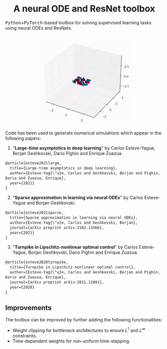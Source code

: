 <!-- Title -->
<h1 align="center">
  A neural ODE and ResNet toolbox
</h1>

<tt>Python</tt>+<tt>PyTorch</tt>-based toolbox for solving supervised learning tasks using neural ODEs and ResNets.

<p align="center">
  <img src="videos/trajectory.gif" alt="animated" width="300"/>
</p>

Code has been used to generate numerical simulations which appear in the following papers:

1. "**Large-time asymptotics in deep learning**" by Carlos Esteve-Yague, Borjan Geshkovski, Dario Pighin and Enrique Zuazua.

```
@article{esteve2021large,
  title={Large-time asymptotics in deep learning},
  author={Esteve-Yag{\"u}e, Carlos and Geshkovski, Borjan and Pighin, Dario and Zuazua, Enrique},
  year={2021}
}
```

2. "**Sparse approximation in learning via neural ODEs**" by Carlos Esteve-Yague and Borjan Geshkovski.

```
@article{esteve2021sparse,
  title={Sparse approximation in learning via neural ODEs},
  author={Esteve-Yag{\"u}e, Carlos and Geshkovski, Borjan},
  journal={arXiv preprint arXiv:2102.13566},
  year={2021}
}
```

3. "**Turnpike in Lipschitz-nonlinear optimal control**" by Carlos Esteve-Yague, Borjan Geshkovski, Dario Pighin and Enrique Zuazua. 

```
@article{esteve2020turnpike,
  title={Turnpike in Lipschitz-nonlinear optimal control},
  author={Esteve-Yag{\"u}e, Carlos and Geshkovski, Borjan and Pighin, Dario and Zuazua, Enrique},
  journal={arXiv preprint arXiv:2011.11091},
  year={2020}
}
```

## Improvements

The toolbox can be improved by further adding the following functionalities: 
- Weight clipping for bottleneck architectures to ensure $L^1$ and $L^\infty$ constraints.
- Time-dependent weights for non-uniform time-stepping.
